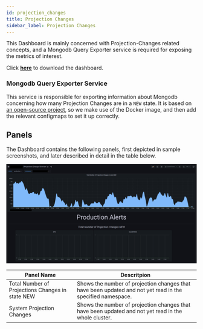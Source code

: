 ```yaml
---
id: projection_changes
title: Projection Changes
sidebar_label: Projection Changes
---
```


This Dashboard is mainly concerned with Projection-Changes related concepts, and a Mongodb Query Exporter service is required for exposing the metrics of interest.

Click <a download target="_blank" href="/docs_files_to_download/projections-changes.json">**here**</a> to download the dashboard.

### Mongodb Query Exporter Service

This service is responsible for exporting information about Mongodb concerning how many  Projection Changes are in a `NEW` state. It is based on [an open-source project](https://github.com/raffis/mongodb-query-exporter), so we make use of the Docker image, and then add the relevant configmaps to set it up correctly.

## Panels

The Dashboard contains the following panels, first depicted in sample screenshots, and later described in detail in the table below.

![projection changes dashboard - part 1](../../img/dashboards/projection_changes_1.png)

| Panel Name                                        | Descritpion                                                                                                 |
|-------------------------------------------------- |------------------------------------------------------------------------------------------------------------ |
| Total Number of Projections Changes in state NEW  | Shows the number of projection changes that have been updated and not yet read in the specified namespace.  |
| System Projection Changes                         | Shows the number of projection changes that have been updated and not yet read in the whole cluster.        |
